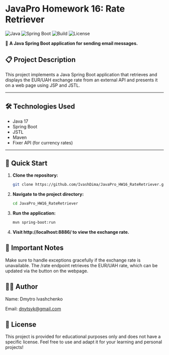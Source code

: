 # JavaPro Homework 16: Rate Retriever

![Java](https://img.shields.io/badge/Java-17-orange?style=for-the-badge&logo=java)
![Spring Boot](https://img.shields.io/badge/Spring%20Boot-3.2-brightgreen?style=for-the-badge&logo=spring-boot)
![Build](https://img.shields.io/badge/Build-Maven-blue?style=for-the-badge&logo=apache-maven)
![License](https://img.shields.io/badge/License-Educational-lightgrey?style=for-the-badge)

📩 **A Java Spring Boot application for sending email messages.**

## 📋 Project Description

This project implements a Java Spring Boot application that retrieves and displays the EUR/UAH 
exchange rate from an external API and presents it on a web page using JSP and JSTL.

---

## 🛠️ Technologies Used

- Java 17
- Spring Boot 
- JSTL 
- Maven 
- Fixer API (for currency rates)

---

## 🚀 Quick Start

1. **Clone the repository:**
   ```bash
   git clone https://github.com/IvashDima/JavaPro_HW16_RateRetriever.git

2. **Navigate to the project directory:**
   ```bash
   cd JavaPro_HW16_RateRetriever

3. **Run the application:**

   ```bash
   mvn spring-boot:run

4. **Visit http://localhost:8886/ to view the exchange rate.** 

## 📌 Important Notes

Make sure to handle exceptions gracefully if the exchange rate is unavailable.
The /rate endpoint retrieves the EUR/UAH rate, which can be updated via the button on the webpage.


## 👨‍💻 Author

Name: Dmytro Ivashchenko

Email: dnytsyk@gmail.com

## 📝 License

This project is provided for educational purposes only and does not have a specific license.
Feel free to use and adapt it for your learning and personal projects!

